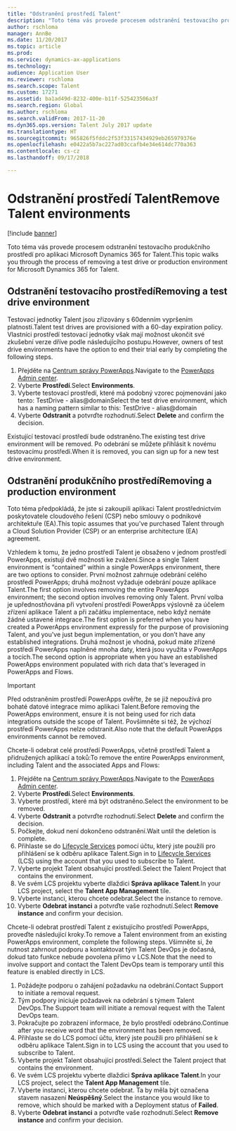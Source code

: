```yaml
---
title: "Odstranění prostředí Talent"
description: "Toto téma vás provede procesem odstranění testovacího produkčního prostředí pro aplikaci Microsoft Dynamics 365 for Talent."
author: rschloma
manager: AnnBe
ms.date: 11/20/2017
ms.topic: article
ms.prod: 
ms.service: dynamics-ax-applications
ms.technology: 
audience: Application User
ms.reviewer: rschloma
ms.search.scope: Talent
ms.custom: 17271
ms.assetid: ba1ad49d-8232-400e-b11f-525423506a3f
ms.search.region: Global
ms.author: rschloma
ms.search.validFrom: 2017-11-20
ms.dyn365.ops.version: Talent July 2017 update
ms.translationtype: HT
ms.sourcegitcommit: 965826f5fddc2f53f33157434929eb265979376e
ms.openlocfilehash: e0422a5b7ac227ad03ccafb4e34e614dc770a363
ms.contentlocale: cs-cz
ms.lasthandoff: 09/17/2018

---
```

# <a name="remove-talent-environments"></a><span data-ttu-id="b5d23-103">Odstranění prostředí Talent</span><span class="sxs-lookup"><span data-stu-id="b5d23-103">Remove Talent environments</span></span>

[!include [banner](includes/banner.md)]

<span data-ttu-id="b5d23-104">Toto téma vás provede procesem odstranění testovacího produkčního prostředí pro aplikaci Microsoft Dynamics 365 for Talent.</span><span class="sxs-lookup"><span data-stu-id="b5d23-104">This topic walks you through the process of removing a test drive or production environment for Microsoft Dynamics 365 for Talent.</span></span>

## <a name="removing-a-test-drive-environment"></a><span data-ttu-id="b5d23-105">Odstranění testovacího prostředí</span><span class="sxs-lookup"><span data-stu-id="b5d23-105">Removing a test drive environment</span></span>

<span data-ttu-id="b5d23-106">Testovací jednotky Talent jsou zřizovány s 60denním vypršením platnosti.</span><span class="sxs-lookup"><span data-stu-id="b5d23-106">Talent test drives are provisioned with a 60-day expiration policy.</span></span> <span data-ttu-id="b5d23-107">Vlastníci prostředí testovací jednotky však mají možnost ukončit své zkušební verze dříve podle následujícího postupu.</span><span class="sxs-lookup"><span data-stu-id="b5d23-107">However, owners of test drive environments have the option to end their trial early by completing the following steps.</span></span> 

1. <span data-ttu-id="b5d23-108">Přejděte na [Centrum správy PowerApps](https://admin.businessplatform.microsoft.com/).</span><span class="sxs-lookup"><span data-stu-id="b5d23-108">Navigate to the [PowerApps Admin center](https://admin.businessplatform.microsoft.com/).</span></span>
2. <span data-ttu-id="b5d23-109">Vyberte **Prostředí**.</span><span class="sxs-lookup"><span data-stu-id="b5d23-109">Select **Environments**.</span></span>
3. <span data-ttu-id="b5d23-110">Vyberte testovací prostředí, které má podobný vzorec pojmenování jako tento: TestDrive - alias@domain</span><span class="sxs-lookup"><span data-stu-id="b5d23-110">Select the test drive environment, which has a naming pattern similar to this: TestDrive - alias@domain</span></span>
4. <span data-ttu-id="b5d23-111">Vyberte **Odstranit** a potvrďte rozhodnutí.</span><span class="sxs-lookup"><span data-stu-id="b5d23-111">Select **Delete** and confirm the decision.</span></span> 

<span data-ttu-id="b5d23-112">Existující testovací prostředí bude odstraněno.</span><span class="sxs-lookup"><span data-stu-id="b5d23-112">The existing test drive environment will be removed.</span></span> <span data-ttu-id="b5d23-113">Po odebrání se můžete přihlásit k novému testovacímu prostředí.</span><span class="sxs-lookup"><span data-stu-id="b5d23-113">When it is removed, you can sign up for a new test drive environment.</span></span> 

## <a name="removing-a-production-environment"></a><span data-ttu-id="b5d23-114">Odstranění produkčního prostředí</span><span class="sxs-lookup"><span data-stu-id="b5d23-114">Removing a production environment</span></span>

<span data-ttu-id="b5d23-115">Toto téma předpokládá, že jste si zakoupili aplikaci Talent prostřednictvím poskytovatele cloudového řešení (CSP) nebo smlouvy o podnikové architektuře (EA).</span><span class="sxs-lookup"><span data-stu-id="b5d23-115">This topic assumes that you've purchased Talent through a Cloud Solution Provider (CSP) or an enterprise architecture (EA) agreement.</span></span> 

<span data-ttu-id="b5d23-116">Vzhledem k tomu, že jedno prostředí Talent je obsaženo v jednom prostředí PowerApps, existují dvě možnosti ke zvážení.</span><span class="sxs-lookup"><span data-stu-id="b5d23-116">Since a single Talent environment is “contained” within a single PowerApps environment, there are two options to consider.</span></span> <span data-ttu-id="b5d23-117">První možnost zahrnuje odebrání celého prostředí PowerApps; druhá možnost vyžaduje odebrání pouze aplikace Talent.</span><span class="sxs-lookup"><span data-stu-id="b5d23-117">The first option involves removing the entire PowerApps environment; the second option involves removing only Talent.</span></span> <span data-ttu-id="b5d23-118">První volba je upřednostňována při vytvoření prostředí PowerApps výslovně za účelem zřízení aplikace Talent a při začátku implementace, nebo když nemáte žádné ustavené integrace.</span><span class="sxs-lookup"><span data-stu-id="b5d23-118">The first option is preferred when you have created a PowerApps environment expressly for the purpose of provisioning Talent, and you've just begun implementation, or you don’t have any established integrations.</span></span> <span data-ttu-id="b5d23-119">Druhá možnost je vhodná, pokud máte zřízené prostředí PowerApps naplněné mnoha daty, která jsou využita v PowerApps a tocích.</span><span class="sxs-lookup"><span data-stu-id="b5d23-119">The second option is appropriate when you have an established PowerApps environment populated with rich data that's leveraged in PowerApps and Flows.</span></span>

> [!Important]
> <span data-ttu-id="b5d23-120">Před odstraněním prostředí PowerApps ověřte, že se již nepoužívá pro bohaté datové integrace mimo aplikaci Talent.</span><span class="sxs-lookup"><span data-stu-id="b5d23-120">Before removing the PowerApps environment, ensure it is not being used for rich data integrations outside the scope of Talent.</span></span> <span data-ttu-id="b5d23-121">Povšimněte si též, že výchozí prostředí PowerApps nelze odstranit.</span><span class="sxs-lookup"><span data-stu-id="b5d23-121">Also note that the default PowerApps environments cannot be removed.</span></span> 

<span data-ttu-id="b5d23-122">Chcete-li odebrat celé prostředí PowerApps, včetně prostředí Talent a přidružených aplikací a toků:</span><span class="sxs-lookup"><span data-stu-id="b5d23-122">To remove the entire PowerApps environment, including Talent and the associated Apps and Flows:</span></span>

1. <span data-ttu-id="b5d23-123">Přejděte na [Centrum správy PowerApps](https://admin.businessplatform.microsoft.com/).</span><span class="sxs-lookup"><span data-stu-id="b5d23-123">Navigate to the [PowerApps Admin center](https://admin.businessplatform.microsoft.com/).</span></span>
2. <span data-ttu-id="b5d23-124">Vyberte **Prostředí**.</span><span class="sxs-lookup"><span data-stu-id="b5d23-124">Select **Environments**.</span></span>
3. <span data-ttu-id="b5d23-125">Vyberte prostředí, které má být odstraněno.</span><span class="sxs-lookup"><span data-stu-id="b5d23-125">Select the environment to be removed.</span></span>
4. <span data-ttu-id="b5d23-126">Vyberte **Odstranit** a potvrďte rozhodnutí.</span><span class="sxs-lookup"><span data-stu-id="b5d23-126">Select **Delete** and confirm the decision.</span></span> 
5. <span data-ttu-id="b5d23-127">Počkejte, dokud není dokončeno odstranění.</span><span class="sxs-lookup"><span data-stu-id="b5d23-127">Wait until the deletion is complete.</span></span>
6. <span data-ttu-id="b5d23-128">Přihlaste se do [Lifecycle Services](https://lcs.dynamics.com/Logon/Index) pomocí účtu, který jste použili pro přihlášení se k odběru aplikace Talent.</span><span class="sxs-lookup"><span data-stu-id="b5d23-128">Sign in to [Lifecycle Services](https://lcs.dynamics.com/Logon/Index) (LCS) using the account that you used to subscribe to Talent.</span></span> 
7. <span data-ttu-id="b5d23-129">Vyberte projekt Talent obsahující prostředí.</span><span class="sxs-lookup"><span data-stu-id="b5d23-129">Select the Talent Project that contains the environment.</span></span> 
8. <span data-ttu-id="b5d23-130">Ve svém LCS projektu vyberte dlaždici **Správa aplikace Talent**.</span><span class="sxs-lookup"><span data-stu-id="b5d23-130">In your LCS project, select the **Talent App Management** tile.</span></span> 
9. <span data-ttu-id="b5d23-131">Vyberte instanci, kterou chcete odebrat.</span><span class="sxs-lookup"><span data-stu-id="b5d23-131">Select the instance to remove.</span></span> 
10. <span data-ttu-id="b5d23-132">Vyberte **Odebrat instanci** a potvrďte vaše rozhodnutí.</span><span class="sxs-lookup"><span data-stu-id="b5d23-132">Select **Remove instance** and confirm your decision.</span></span>  

<span data-ttu-id="b5d23-133">Chcete-li odebrat prostředí Talent z existujícího prostředí PowerApps, proveďte následující kroky.</span><span class="sxs-lookup"><span data-stu-id="b5d23-133">To remove a Talent environment from an existing PowerApps environment, complete the following steps.</span></span> <span data-ttu-id="b5d23-134">Všimněte si, že nutnost zahrnout podporu a kontaktovat tým Talent DevOps je dočasná, dokud tato funkce nebude povolena přímo v LCS.</span><span class="sxs-lookup"><span data-stu-id="b5d23-134">Note that the need to involve support and contact the Talent DevOps team is temporary until this feature is enabled directly in LCS.</span></span>

1. <span data-ttu-id="b5d23-135">Požádejte podporu o zahájení požadavku na odebrání.</span><span class="sxs-lookup"><span data-stu-id="b5d23-135">Contact Support to initiate a removal request.</span></span>
2. <span data-ttu-id="b5d23-136">Tým podpory iniciuje požadavek na odebrání s týmem Talent DevOps.</span><span class="sxs-lookup"><span data-stu-id="b5d23-136">The Support team will initiate a removal request with the Talent DevOps team.</span></span> 
3. <span data-ttu-id="b5d23-137">Pokračujte po zobrazení informace, že bylo prostředí odebráno.</span><span class="sxs-lookup"><span data-stu-id="b5d23-137">Continue after you receive word that the environment has been removed.</span></span>
4.  <span data-ttu-id="b5d23-138">Přihlaste se do LCS pomocí účtu, který jste použili pro přihlášení se k odběru aplikace Talent.</span><span class="sxs-lookup"><span data-stu-id="b5d23-138">Sign in to LCS using the account that you used to subscribe to Talent.</span></span> 
5. <span data-ttu-id="b5d23-139">Vyberte projekt Talent obsahující prostředí.</span><span class="sxs-lookup"><span data-stu-id="b5d23-139">Select the Talent project that contains the environment.</span></span> 
6. <span data-ttu-id="b5d23-140">Ve svém LCS projektu vyberte dlaždici **Správa aplikace Talent**.</span><span class="sxs-lookup"><span data-stu-id="b5d23-140">In your LCS project, select the **Talent App Management** tile.</span></span> 
7. <span data-ttu-id="b5d23-141">Vyberte instanci, kterou chcete odebrat. Ta by měla být označena stavem nasazení **Neúspěšný**.</span><span class="sxs-lookup"><span data-stu-id="b5d23-141">Select the instance you would like to remove, which should be marked with a Deployment status of **Failed**.</span></span>
8. <span data-ttu-id="b5d23-142">Vyberte **Odebrat instanci** a potvrďte vaše rozhodnutí.</span><span class="sxs-lookup"><span data-stu-id="b5d23-142">Select **Remove instance** and confirm your decision.</span></span> 



